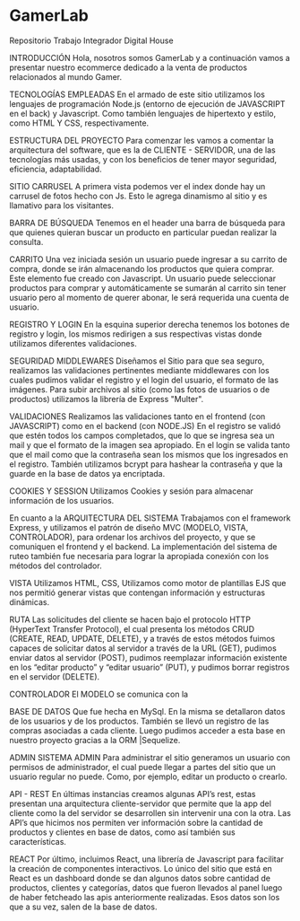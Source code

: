 # GamerLab
Repositorio Trabajo Integrador Digital House

INTRODUCCIÓN 
Hola, nosotros somos GamerLab y a continuación vamos a presentar nuestro ecommerce dedicado a la venta de productos relacionados al mundo Gamer.

TECNOLOGÍAS EMPLEADAS
En el armado de este sitio utilizamos los lenguajes de programación Node.js (entorno de ejecución de JAVASCRIPT en el back) y Javascript. Como también lenguajes de hipertexto y estilo, como HTML Y CSS, respectivamente.

ESTRUCTURA DEL PROYECTO
Para comenzar les vamos a comentar la arquitectura del software, que es la de CLIENTE - SERVIDOR, una de las tecnologías más usadas, y con los beneficios de tener mayor seguridad, eficiencia, adaptabilidad. 

SITIO
CARRUSEL
A primera vista podemos ver el index donde hay un carrusel de fotos hecho con Js. Esto le agrega dinamismo al sitio y es llamativo para los visitantes. 

BARRA DE BÚSQUEDA
Tenemos en el header una barra de búsqueda para que quienes quieran buscar un producto en particular puedan realizar la consulta.

CARRITO
Una vez iniciada sesión un usuario puede ingresar a su carrito de compra, donde se irán almacenando los productos que quiera comprar. Este elemento fue creado con Javascript. Un usuario puede seleccionar productos para comprar y automáticamente se sumarán al carrito sin tener usuario pero al momento de querer abonar, le será requerida una cuenta de usuario.

REGISTRO Y LOGIN
En la esquina superior derecha tenemos los botones de registro y login, los mismos redirigen a sus respectivas vistas donde utilizamos diferentes validaciones. 

SEGURIDAD
MIDDLEWARES
Diseñamos el Sitio para que sea seguro, realizamos las validaciones pertinentes mediante middlewares con los cuales pudimos validar el registro y el login del usuario, el formato de las imágenes. Para subir archivos al sitio (como las fotos de usuarios o de productos) utilizamos la librería de Express "Multer". 

VALIDACIONES 
Realizamos las validaciones tanto en el frontend (con JAVASCRIPT) como en el backend (con NODE.JS)
En el registro se validó que estén todos los campos completados, que lo que se ingresa sea un mail y que el formato de la imagen sea apropiado. En el login se valida tanto que el mail como que la contraseña sean los mismos que los ingresados en el registro.
También utilizamos bcrypt para hashear la contraseña y que la guarde en la base de datos ya encriptada. 

COOKIES Y SESSION
Utilizamos Cookies y sesión para almacenar información de los usuarios.

En cuanto a la 
ARQUITECTURA DEL SISTEMA
Trabajamos con el framework Express, y utilizamos el patrón de diseño MVC (MODELO, VISTA, CONTROLADOR), para ordenar los archivos del proyecto, y que se comuniquen el frontend y el backend. 
La implementación del sistema de ruteo también fue necesaria para lograr la apropiada conexión con los métodos del controlador.

VISTA
Utilizamos HTML, CSS,
Utilizamos como motor de plantillas EJS que nos permitió generar vistas que contengan información y estructuras dinámicas.

RUTA
Las solicitudes del cliente se hacen bajo el protocolo HTTP (HyperText Transfer Protocol), el cual presenta los métodos CRUD (CREATE, READ, UPDATE, DELETE), y a través de estos métodos fuimos capaces de solicitar datos al servidor a través de la URL (GET), pudimos enviar datos al servidor (POST), pudimos reemplazar información existente en los “editar producto” y “editar usuario” (PUT), y pudimos borrar registros en el servidor (DELETE).

CONTROLADOR
El MODELO se comunica con la 

BASE DE DATOS
Que fue hecha en MySql. 
En la misma se detallaron datos de los usuarios y de los productos. 
También se llevó un registro de las compras asociadas a cada cliente. 
Luego pudimos acceder a esta base en nuestro proyecto gracias a la ORM |Sequelize. 

ADMIN
SISTEMA ADMIN
Para administrar el sitio generamos un usuario con permisos de administrador, el cual puede llegar a partes del sitio que un usuario regular no puede. Como, por ejemplo, editar un producto o crearlo.

API - REST
En últimas instancias creamos algunas API’s rest, estas presentan una arquitectura cliente-servidor que permite que la app del cliente como la del servidor se desarrollen sin intervenir una con la otra. 
Las API’s que hicimos nos permiten ver información sobre la cantidad de productos y clientes en base de datos, como así también sus características.

REACT
Por último, incluimos React, una librería de Javascript para facilitar la creación de componentes interactivos. Lo único del sitio que está en React es un dashboard donde se dan algunos datos sobre cantidad de productos, clientes y categorías, datos que fueron llevados al panel luego de haber fetcheado las apis anteriormente realizadas. Esos datos son los que a su vez, salen de la base de datos.
 
 

